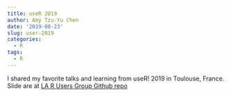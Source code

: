 ```yaml
---
title: useR 2019
author: Amy Tzu-Yu Chen
date: '2019-08-23'
slug: user-2019
categories:
  - R
tags:
  - R
---
```


I shared my favorite talks and learning from useR! 2019 in Toulouse, France. Slide are at [LA R Users Group Github repo](https://github.com/laRusers/presentations/blob/master/2019-07-31-user-stringdist/AmyuseR2019.pdf)
